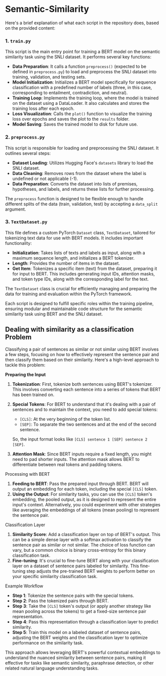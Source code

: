 # Semantic-Similarity



Here's a brief explanation of what each script in the repository does, based on the provided content:

### 1. `train.py`

This script is the main entry point for training a BERT model on the semantic similarity task using the SNLI dataset. It performs several key functions:

- **Data Preparation**: It calls a function `preprocess()` (expected to be defined in `preprocess.py`) to load and preprocess the SNLI dataset into training, validation, and testing sets.
- **Model Initialization**: Initializes a BERT model specifically for sequence classification with a predefined number of labels (three, in this case, corresponding to entailment, contradiction, and neutral).
- **Training Loop**: Implements the training loop, where the model is trained on the dataset using a DataLoader. It also calculates and stores the training loss after each epoch.
- **Loss Visualization**: Calls the `plot()` function to visualize the training loss over epochs and saves the plot to the `results` folder.
- **Model Saving**: Saves the trained model to disk for future use.

### 2. `preprocess.py`

This script is responsible for loading and preprocessing the SNLI dataset. It outlines several steps:

- **Dataset Loading**: Utilizes Hugging Face's `datasets` library to load the SNLI dataset.
- **Data Cleaning**: Removes rows from the dataset where the label is undefined or not applicable (-1).
- **Data Preparation**: Converts the dataset into lists of premises, hypotheses, and labels, and returns these lists for further processing.

The `preprocess` function is designed to be flexible enough to handle different splits of the data (train, validation, test) by accepting a `data_split` argument.

### 3. `TextDataset.py`

This file defines a custom PyTorch `Dataset` class, `TextDataset`, tailored for tokenizing text data for use with BERT models. It includes important functionality:

- **Initialization**: Takes lists of texts and labels as input, along with a maximum sequence length, and initializes a BERT tokenizer.
- **Length**: Provides the number of items in the dataset.
- **Get Item**: Tokenizes a specific item (text) from the dataset, preparing it for input to BERT. This includes generating input IDs, attention masks, and token type IDs, along with the corresponding label for the text.

The `TextDataset` class is crucial for efficiently managing and preparing the data for training and evaluation within the PyTorch framework.

Each script is designed to fulfill specific roles within the training pipeline, ensuring modular and maintainable code structure for the semantic similarity task using BERT and the SNLI dataset.

## Dealing with similarity as a classification Problem

Classifying a pair of sentences as similar or not similar using BERT involves a few steps, focusing on how to effectively represent the sentence pair and then classify them based on their similarity. Here's a high-level approach to tackle this problem:

**Preparing the Input**

1. **Tokenization**: First, tokenize both sentences using BERT's tokenizer. This involves converting each sentence into a series of tokens that BERT has been trained on.
2. **Special Tokens**: For BERT to understand that it's dealing with a pair of sentences and to maintain the context, you need to add special tokens:
    - `[CLS]`: At the very beginning of the token list.
    - `[SEP]`: To separate the two sentences and at the end of the second sentence.
    
    So, the input format looks like `[CLS] sentence 1 [SEP] sentence 2 [SEP]`.
    
3. **Attention Mask**: Since BERT inputs require a fixed length, you might need to pad shorter inputs. The attention mask allows BERT to differentiate between real tokens and padding tokens.

Processing with BERT

1. **Feeding to BERT**: Pass the prepared input through BERT. BERT will output an embedding for each token, including the special `[CLS]` token.
2. **Using the Output**: For similarity tasks, you can use the `[CLS]` token's embedding, the pooled output, as it is designed to represent the entire input's context. Alternatively, you could experiment with other strategies like averaging the embeddings of all tokens (mean pooling) to represent the sentence pair.

Classification Layer

1. **Similarity Score**: Add a classification layer on top of BERT's output. This can be a simple dense layer with a softmax activation to classify the sentence pair as similar or not similar. The choice of loss function can vary, but a common choice is binary cross-entropy for this binary classification task.
2. **Fine-tuning**: It's crucial to fine-tune BERT along with your classification layer on a dataset of sentence pairs labeled for similarity. This fine-tuning step adjusts the pre-trained BERT weights to perform better on your specific similarity classification task.

Example Workflow

- **Step 1**: Tokenize the sentence pairs with the special tokens.
- **Step 2**: Pass the tokenized pairs through BERT.
- **Step 3**: Take the `[CLS]` token's output (or apply another strategy like mean pooling across the tokens) to get a fixed-size sentence pair representation.
- **Step 4**: Pass this representation through a classification layer to predict similarity.
- **Step 5**: Train this model on a labeled dataset of sentence pairs, adjusting the BERT weights and the classification layer to optimize performance on the similarity task.

This approach allows leveraging BERT's powerful contextual embeddings to understand the nuanced similarity between sentence pairs, making it effective for tasks like semantic similarity, paraphrase detection, or other related natural language understanding tasks.
